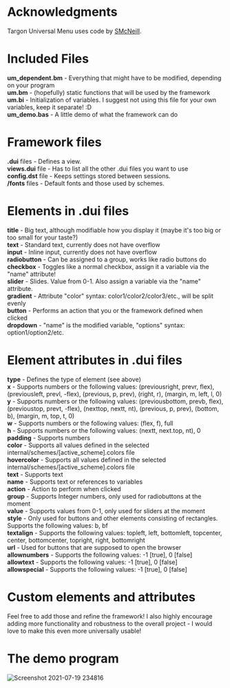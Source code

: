 # Acknowledgments
Targon Universal Menu uses code by <a href="https://www.qb64.org/forum/index.php?action=profile;u=9">SMcNeill</a>.

# Included Files
<b>um_dependent.bm</b> - Everything that might have to be modified, depending on your program<br>
<b>um.bm</b> - (hopefully) static functions that will be used by the framework<br>
<b>um.bi</b> - Initialization of variables. I suggest not using this file for your own variables, keep it separate! :D<br>
<b>um_demo.bas</b> - A little demo of what the framework can do<br>

# Framework files
<b>.dui</b> files - Defines a view.<br>
<b>views.dui</b> file - Has to list all the other .dui files you want to use<br>
<b>config.dst</b> file - Keeps settings stored between sessions.<br>
<b>/fonts</b> files - Default fonts and those used by schemes.<br>

# Elements in .dui files
<b>title</b> - Big text, although modifiable how you display it (maybe it's too big or too small for your taste?)<br>
<b>text</b> - Standard text, currently does not have overflow<br>
<b>input</b> - Inline input, currently does not have overflow<br>
<b>radiobutton</b> - Can be assigned to a group, works like radio buttons do<br>
<b>checkbox</b> - Toggles like a normal checkbox, assign it a variable via the "name" attribute!<br>
<b>slider</b> - Slides. Value from 0-1. Also assign a variable via the "name" attribute.<br>
<b>gradient</b> - Attribute "color" syntax: color1/color2/color3/etc., will be split evenly<br>
<b>button</b> - Performs an action that you or the framework defined when clicked<br>
<b>dropdown</b> - "name" is the modified variable, "options" syntax: option1/option2/etc.<br>

# Element attributes in .dui files
<b>type</b> - Defines the type of element (see above)<br>
<b>x</b> - Supports numbers or the following values: (previousright, prevr, flex), (previousleft, prevl, -flex), (previous, p, prev), (right, r), (margin, m, left, l, 0)<br>
<b>y</b> - Supports numbers or the following values: (previousbottom, prevb, flex), (previoustop, prevt, -flex), (nexttop, nextt, nt), (previous, p, prev), (bottom, b), (margin, m, top, t, 0)<br>
<b>w</b> - Supports numbers or the following values: (flex, f), full<br>
<b>h</b> - Supports numbers or the following values: (nextt, next.top, nt), 0<br>
<b>padding</b> - Supports numbers<br>
<b>color</b> - Supports all values defined in the selected internal/schemes/[active_scheme].colors file<br>
<b>hovercolor</b> - Supports all values defined in the selected internal/schemes/[active_scheme].colors file<br>
<b>text</b> - Supports text<br>
<b>name</b> - Supports text or references to variables<br>
<b>action</b> - Action to perform when clicked<br>
<b>group</b> - Supports Integer numbers, only used for radiobuttons at the moment<br>
<b>value</b> - Supports values from 0-1, only used for sliders at the moment<br>
<b>style</b> - Only used for buttons and other elements consisting of rectangles. Supports the following values: b, bf<br>
<b>textalign</b> - Supports the following values: topleft, left, bottomleft, topcenter, center, bottomcenter, topright, right, bottomright<br>
<b>url</b> - Used for buttons that are supposed to open the browser<br>
<b>allownumbers</b> - Supports the following values: -1 [true], 0 [false]<br>
<b>allowtext</b> - Supports the following values: -1 [true], 0 [false]<br>
<b>allowspecial</b> - Supports the following values: -1 [true], 0 [false]<br>

# Custom elements and attributes
Feel free to add those and refine the framework! I also highly encourage adding more functionality and robustness to the overall project - I would love to make this even more universally usable!

# The demo program
![Screenshot 2021-07-19 234816](https://user-images.githubusercontent.com/35202909/126231806-03f0ae63-8a11-4796-a7ac-459fed1b0f36.png)
